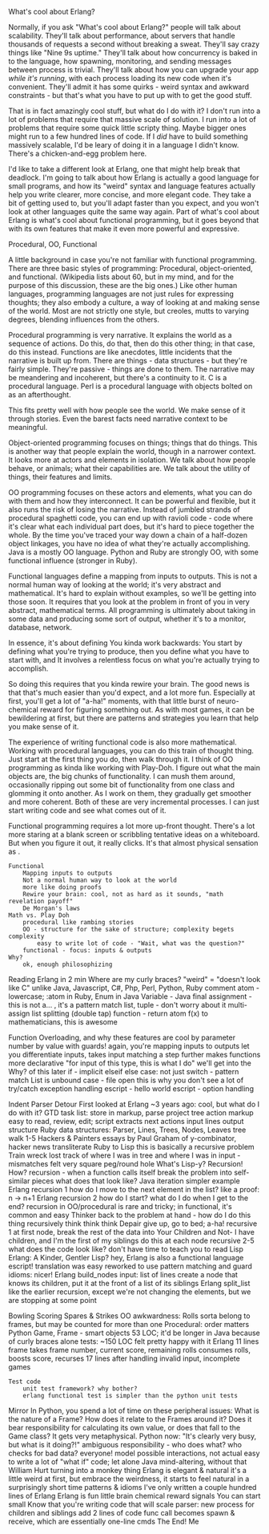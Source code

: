 What's cool about Erlang?

Normally, if you ask "What's cool about Erlang?" people will talk about scalability.
They'll talk about performance, about servers that handle thousands of requests a second without breaking a sweat.
They'll say crazy things like "Nine 9s uptime."
They'll talk about how concurrency is baked in to the language,
how spawning, monitoring, and sending messages between process is trivial.
They'll talk about how you can upgrade your app *while it's running*,
with each process loading its new code when it's convenient.
They'll admit it has some quirks - weird syntax and awkward constraints - but that's what you have to put up with to get the good stuff.

That is in fact amazingly cool stuff, but what do I do with it?
I don't run into a lot of problems that require that massive scale of solution.
I run into a lot of problems that require some quick little scripty thing.
Maybe bigger ones might run to a few hundred lines of code.
If I *did* have to build something massively scalable, I'd be leary of doing it in a language I didn't know.
There's a chicken-and-egg problem here.

I'd like to take a different look at Erlang, one that might help break that deadlock.
I'm going to talk about how Erlang is actually a good language for small programs,
and how its "weird" syntax and language features actually help you write clearer, more concise, and more elegant code.
They take a bit of getting used to, but you'll adapt faster than you expect, and you won't look at other languages quite the same way again.
Part of what's cool about Erlang is what's cool about functional programming,
but it goes beyond that with its own features that make it even more powerful and expressive.


Procedural, OO, Functional

A little background in case you're not familiar with functional programming.
There are three basic styles of programming: Procedural, object-oriented, and functional.
(Wikipedia lists about 60, but in my mind, and for the purpose of this discussion, these are the big ones.)
Like other human languages, programming languages are not just rules for expressing thoughts;
they also embody a culture, a way of looking at and making sense of the world.
Most are not strictly one style, but creoles, mutts to varying degrees, blending influences from the others.

Procedural programming is very narrative.
It explains the world as a sequence of actions.
Do this, do that, then do this other thing; in that case, do this instead.
Functions are like anecdotes, little incidents that the narrative is built up from.
There are things - data structures - but they're fairly simple.
They're passive - things are done to them.
The narrative may be meandering and incoherent, but there's a continuity to it.
C is a procedural language.
Perl is a procedural language with objects bolted on as an afterthought.

This fits pretty well with how people see the world.
We make sense of it through stories.
Even the barest facts need narrative context to be meaningful.

Object-oriented programming focuses on things; things that do things.
This is another way that people explain the world, though in a narrower context.
It looks more at actors and elements in isolation.
We talk about how people behave, or animals; what their capabilities are.
We talk about the utility of things, their features and limits.

OO programming focuses on these actors and elements, what you can do with them and how they interconnect.
It can be powerful and flexible, but it also runs the risk of losing the narrative.
Instead of jumbled strands of procedural spaghetti code, you can end up with ravioli code - 
code where it's clear what each individual part does, but it's hard to piece together the whole.
By the time you've traced your way down a chain of a half-dozen object linkages, you have no idea of what they're actually accomplishing.
Java is a mostly OO language.
Python and Ruby are strongly OO, with some functional influence (stronger in Ruby).

Functional languages define a mapping from inputs to outputs.
This is not a normal human way of looking at the world; it's very abstract and mathematical.
It's hard to explain without examples, so we'll be getting into those soon.
It requires that you look at the problem in front of you in very abstract, mathematical terms.
All programming is ultimately about taking in some data and producing some sort of output, whether it's to a monitor, database, network.

In essence, it's about defining
You kinda work backwards: You start by defining what you're trying to produce, then you define what you have to start with, and 
It involves a relentless focus on what you're actually trying to accomplish.

So doing this requires that you kinda rewire your brain.
The good news is that that's much easier than you'd expect, and a lot more fun.
Especially at first, you'll get a lot of "a-ha!" moments, with that little burst of neuro-chemical reward for figuring something out.
As with most games, it can be bewildering at first, but there are patterns and strategies you learn that help you make sense of it.

The experience of writing functional code is also more mathematical.
Working with procedural languages, you can do this train of thought thing.
Just start at the first thing you do, then walk through it.
I think of OO programming as kinda like working with Play-Doh.
I figure out what the main objects are, the big chunks of functionality.
I can mush them around, occasionally ripping out some bit of functionality from one class and glomming it onto another.
As I work on them, they gradually get smoother and more coherent.
Both of these are very incremental processes.
I can just start writing code and see what comes out of it.

Functional programming requires a lot more up-front thought.
There's a lot more staring at a blank screen or scribbling tentative ideas on a whiteboard.
But when you figure it out, it really clicks.
It's that almost physical sensation as .


    Functional
        Mapping inputs to outputs
        Not a normal human way to look at the world
        more like doing proofs
        Rewire your brain: cool, not as hard as it sounds, "math revelation payoff"
        De Morgan's laws
    Math vs. Play Doh
        procedural like rambing stories
        OO - structure for the sake of structure; complexity begets complexity
            easy to write lot of code - "Wait, what was the question?"
        functional - focus: inputs & outputs
    Why?
        ok, enough philosophizing

Reading Erlang in 2 min
    Where are my curly braces?
        "weird" = "doesn't look like C"
        unlike Java, Javascript, C#, Php, Perl, Python, Ruby
    comment
    atom - lowercase; :atom in Ruby, Enum in Java
    Variable - Java final
        assignment - this is not a... , it's a pattern match
    list, tuple - don't worry about it
    multi-assign
    list splitting (double tap)
    function - return atom
    f(x)
        to mathematicians, this is awesome

Function Overloading, and why these features are cool
    by parameter number
    by value
    with guards!
        again, you're mapping inputs to outputs
        let you differentiate inputs, takes input matching a step further
        makes functions more declarative
        "for input of this type, this is what I do"
        we'll get into the Why? of this later
    if - implicit elseif else
    case: not just switch - pattern match
        List is unbound
    case - file open
        this is why you don't see a lot of try/catch exception handling
    escript - hello world
    escript - option handling

Indent Parser
    Detour
        First looked at Erlang ~3 years ago: cool, but what do I do with it?
        GTD task list: store in markup, parse
    project tree
    action markup
        easy to read, review, edit; script extracts next actions
    input lines
    output structure
    Ruby
        data structures: Parser, Lines, Trees, Nodes, Leaves
    tree walk 1-5
    Hackers & Painters
        essays by Paul Graham of y-combinator, hacker news
        transliterate Ruby to Lisp
        this is basically a recursive problem
    Train wreck
        lost track of where I was in tree and where I was in input - mismatches
        felt very square peg/round hole
        What's Lisp-y? Recursion! How?
        recursion - when a function calls itself
        break the problem into self-similar pieces
        what does that look like?
    Java iteration
        simpler example
    Erlang recursion 1
        how do I move to the next element in the list?
        like a proof: n -> n+1
    Erlang recursion 2
        how do I start? what do I do when I get to the end?
        recursion in OO/procedural is rare and tricky;
            in functional, it's common and easy
    Thinker
        back to the problem at hand - how do I do this thing recursively
        think think think
    Depair
        give up, go to bed; a-ha!
    recursive 1
        at first node, break the rest of the data into Your Children and Not-
        I have children, and I'm the first of my siblings
        do this at each node
    recursive 2-5
        what does the code look like? don't have time to teach you to read Lisp
    Erlang: A Kinder, Gentler Lisp?
        hey, Erlang is also a functional language
        escript!
        translation was easy
        reworked to use pattern matching and guard idioms: nicer!
    Erlang build_nodes
        input: list of lines
        create a node that knows its children,
            put it at the front of a list of its siblings
    Erlang split_list
        like the earlier recursion, except
            we're not changing the elements,
            but we are stopping at some point

Bowling
    Scoring
        Spares & Strikes
        OO awkwardness:
            Rolls sorta belong to frames, but may be counted for more than one
        Procedural: order matters
    Python
        Game, Frame - smart objects
        53 LOC; it'd be longer in Java because of curly braces alone
        tests: ~150 LOC
        felt pretty happy with it
    Erlang
        11 lines
        frame takes frame number, current score, remaining rolls
        consumes rolls, boosts score, recurses
        17 lines after handling invalid input, incomplete games

    Test code
        unit test framework? why bother?
        erlang functional test is simpler than the python unit tests

Mirror
In Python, you spend a lot of time on these peripheral issues: What is the nature of a Frame? How does it relate to the Frames around it? Does it bear responsibility for calculating its own value, or does that fall to the Game class? It gets very metaphysical.
    Python now: "It's clearly very busy, but what is it doing?!"
    ambiguous responsibility - who does what? who checks for bad data? everyone!
    model possible interactions, not actual
    easy to write a lot of "what if" code; let alone Java
    mind-altering, without that William Hurt turning into a monkey thing
Erlang is elegant & natural
    it's a little weird at first, but embrace the weirdness,
        it starts to feel natural in a surprisingly short time
    patterns & idioms
    I've only written a couple hundred lines of Erlang
Erlang is fun
    little brain chemical reward signals
You can start small
Know that you're writing code that will scale
    parser: new process for children and siblings add 2 lines of code
        func call becomes spawn & receive, which are essentially one-line cmds
The End!
Me

